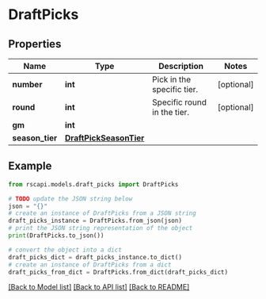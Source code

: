 # DraftPicks


## Properties

Name | Type | Description | Notes
------------ | ------------- | ------------- | -------------
**number** | **int** | Pick in the specific tier. | [optional] 
**round** | **int** | Specific round in the tier. | [optional] 
**gm** | **int** |  | 
**season_tier** | [**DraftPickSeasonTier**](DraftPickSeasonTier.md) |  | 

## Example

```python
from rscapi.models.draft_picks import DraftPicks

# TODO update the JSON string below
json = "{}"
# create an instance of DraftPicks from a JSON string
draft_picks_instance = DraftPicks.from_json(json)
# print the JSON string representation of the object
print(DraftPicks.to_json())

# convert the object into a dict
draft_picks_dict = draft_picks_instance.to_dict()
# create an instance of DraftPicks from a dict
draft_picks_from_dict = DraftPicks.from_dict(draft_picks_dict)
```
[[Back to Model list]](../README.md#documentation-for-models) [[Back to API list]](../README.md#documentation-for-api-endpoints) [[Back to README]](../README.md)


